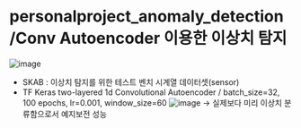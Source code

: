 # personalproject_anomaly_detection /Conv Autoencoder 이용한 이상치 탐지
![image](https://user-images.githubusercontent.com/121914727/230733369-9e0fd313-ff91-49f3-b400-eedcae2fec77.png)
- SKAB : 이상치 탐지를 위한 테스트 벤치 시계열 데이터셋(sensor)
- TF Keras two-layered 1d Convolutional Autoencoder / batch_size=32, 100 epochs, lr=0.001, window_size=60
![image](https://user-images.githubusercontent.com/121914727/230733759-4edea525-e620-47c8-88dd-720469e4ef5d.png)
&rarr; 실제보다 미리 이상치 분류함으로서 예지보전 성능
